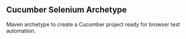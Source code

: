 Cucumber Selenium Archetype
---

Maven archetype to create a Cucumber project ready for browser test automation.